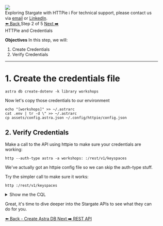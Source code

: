 <!-- TOP -->
<div class="top">
  <img src="https://datastax-academy.github.io/katapod-shared-assets/images/ds-academy-logo.svg" />
  <div class="scenario-title-section">
    <span class="scenario-title">Exploring Stargate with HTTPie</span>
    <span class="scenario-subtitle">ℹ️ For technical support, please contact us via <a href="mailto:kirsten.hunter@datastax.com">email</a> or <a href="https://linkedin.com/in/synedra">LinkedIn</a>.</span>
  </div>
</div>


<!-- NAVIGATION -->
<div id="navigation-top" class="navigation-top">
 <a href='command:katapod.loadPage?[{"step":"step1-astra"}]' 
   class="btn btn-dark navigation-top-left">⬅️ Back
 </a>
<span class="step-count"> Step 2 of 5</span>
 <a href='command:katapod.loadPage?[{"step":"step3-astra"}]' 
    class="btn btn-dark navigation-top-right">Next ➡️
  </a>
</div>

<div class="step-title">HTTPie and Credentials</div>

**Objectives**
In this step, we will:
1. Create Credentials
2. Verify Credentials

---

# 1. Create the credentials file

```
astra db create-dotenv -k library workshops
```

Now let's copy those credentials to our environment

```
echo "[workshops]" >> ~/.astrarc
cat .env | tr -d \" >> ~/.astrarc
cp assets/config.astra.json ~/.config/httpie/config.json
```

## 2. Verify Credentials

Make a call to the API using httpie to make sure your credentials are working:

```
http --auth-type astra -a workshops: :/rest/v1/keyspaces
```

We've actually got an httpie config file so we can skip the auth-type stuff.

Try the simpler call to make sure it works:

```
http :/rest/v1/keyspaces
```

<details><summary>Show me the CQL</summary>
  
```
astra db cqlsh workshops -k library -e "desc keyspaces;"
```
  
</details>

Great, it's time to dive deeper into the Stargate APIs to see what they can do for you.

<!-- NAVIGATION -->
<div id="navigation-bottom" class="navigation-bottom">
 <a href='command:katapod.loadPage?[{"step":"step1-astra"}]'
   class="btn btn-dark navigation-bottom-left">⬅️ Back - Create Astra DB
 </a>
 <a href='command:katapod.loadPage?[{"step":"step3-astra"}]'
    class="btn btn-dark navigation-bottom-right">Next ➡️ REST API
  </a>
</div>
